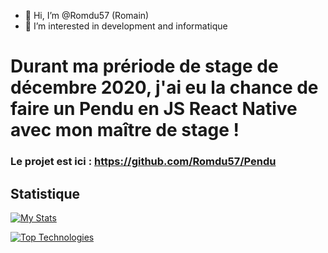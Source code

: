 - 👋 Hi, I’m @Romdu57 (Romain)
- 👀 I’m interested in development and informatique

# Durant ma prériode de stage de décembre 2020, j'ai eu la chance de faire un Pendu en JS React Native avec mon maître de stage !

### Le projet est ici : https://github.com/Romdu57/Pendu


## Statistique

[![My Stats](https://github-readme-stats.vercel.app/api?username=Romdu57&show_icons=true&theme=tokyonight)](https://github.com/anuraghazra/github-readme-stats)

[![Top Technologies](https://github-readme-stats.vercel.app/api/top-langs/?username=Romdu57&langs_count=3&theme=tokyonight)](https://github.com/anuraghazra/github-readme-stats)
